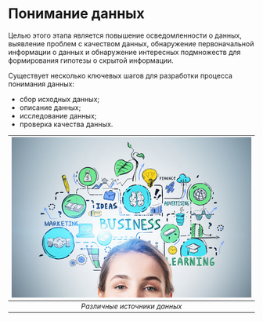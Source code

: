Понимание данных
==================

Целью этого этапа является повышение осведомленности о данных, выявление проблем с качеством данных, обнаружение первоначальной информации о данных и обнаружение интересных подмножеств для формирования гипотезы о скрытой информации.

Существует несколько ключевых шагов для разработки процесса понимания данных:
- сбор исходных данных;
- описание данных;
- исследование данных;
- проверка качества данных.

| ![sources_data.png](/images/sources_data.png) | 
|:--:| 
| *Различные источники данных* |

